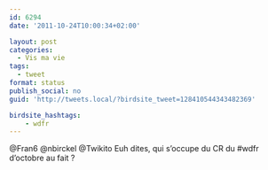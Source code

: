 ```yaml
---
id: 6294
date: '2011-10-24T10:00:34+02:00'

layout: post
categories:
  - Vis ma vie
tags:
  - tweet
format: status
publish_social: no
guid: 'http://tweets.local/?birdsite_tweet=128410544343482369'

birdsite_hashtags:
    - wdfr
---
```


@Fran6 @nbirckel @Twikito Euh dites, qui s’occupe du CR du #wdfr d’octobre au fait ?